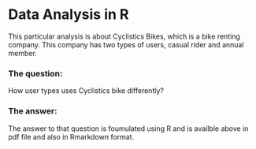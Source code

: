 # Data Analysis in R
This particular analysis is about Cyclistics Bikes, which is a bike renting company. This company has two types of users, casual rider and annual member.
### The question:
How user types uses Cyclistics bike differently?
### The answer:
The answer to that question is foumulated using R and is availble above in pdf file and also in Rmarkdown format.
